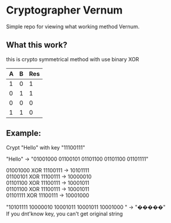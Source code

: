 #  Cryptographer Vernum

Simple repo for viewing what working method Vernum.  
  
## What this work?  
  
  
this is crypto symmetrical method with use binary XOR

| A   | B   | Res |
|-----|-----|-----|
| 1   | 0   | 1   |
| 0   | 1   | 1   |
| 0   | 0   | 0   |
| 1   | 1   | 0   |

## Example:    
Crypt "Hello" with key "11100111"   
  
"Hello" -> "01001000 01100101 01101100 01101100 01101111"

01001000 XOR 11100111 -> 10101111  
01100101 XOR 11100111 -> 10000010  
01101100 XOR 11100111 -> 10001011  
01101100 XOR 11100111 -> 10001011  
01101111 XOR 11100111 -> 10001000  

"10101111 10000010 10001011 10001011 10001000 " -> "�����"  
If you dnt'know key, you can't get original string 
